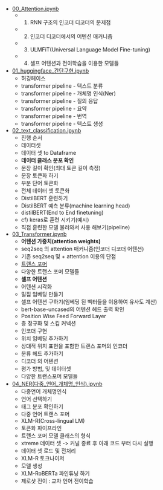 - [00_Attention.ipynb](00_Attention.ipynb)
  - 1. RNN 구조의 인코더 디코더의 문제점
  - 2. 인코더 디코더에서의 어텐션 매커니즘
  - 3. ULMFiT(Universal Language Model Fine-tuning)
  - 4. 셀프 어텐션과 전이학습을 이용한 모델들
- [01_huggingface_간단구현.ipynb](01_huggingface_간단구현.ipynb)
  - 허깅페이스
  - transformer pipeline - 텍스트 분류
  - transformer pipeline - 개체명 인식(Ner)
  - transformer pipeline - 질의 응답
  - transformer pipeline - 요약
  - transformer pipeline - 번역
  - transformer pipeline - 텍스트 생성
- [02_text_classification.ipynb](02_text_classification.ipynb)
  - 진행 순서
  - 데이터셋
  - 데이터 셋 to Dataframe
  - **데이터 클래스 분포 확인**
  - 문장 길이 확인(최대 토큰 길이 측정)
  - 문장 토큰화 하기
  - 부분 단어 토큰화
  - 전체 데이터 셋 토큰화
  - DistilBERT 훈련하기
  - DistilBERT 예측 분류(machine learning head)
  - distilBERT(End to End finetuning)
  - cf) keras로 훈련 시키기(예시)
  - 직접 훈련한 모델 불러와서 사용 해보기(pipeline)
- [03_Transformer.ipynb](03_Transformer.ipynb)
  - **어텐션 가중치(attention weights)**
  - seq2seq 의 attention 매커니즘(인코더 디코더 어텐션)
  - 기존 seq2seq 및 + attention 이용의 단점
  - [트랜스 포머](https://arxiv.org/pdf/1706.03762)
  - 다양한 트랜스 포머 모델들
  - **셀프 어텐션**
  - 어텐션 시각화
  - 밀집 임베딩 만들기
  - 셀프 어텐션 구하기(임베딩 된 벡터들을 이용하여 유사도 계산)
  - bert-base-uncased의 어텐션 헤드 출력 확인
  - Position Wise Feed Forward Layer
  - 층 정규화 및 스킵 커넥션
  - 인코더 구현
  - 위치 임베딩 추가하기
  - 상대적 위치 표현을 포함한 트랜스 포머의 인코더
  - 분류 헤드 추가하기
  - 디코더 의 어텐션
  - 평가 방법, 및 데이터셋
  - 다양한 트랜스포머 모델들
- [04_NER(다중_언어_개체명_인식).ipynb](04_NER(다중_언어_개체명_인식).ipynb)
  - 다중언어 개체명인식
  - 언어 선택하기
  - 태그 분포 확인하기
  - 다중 언어 트랜스 포머
  - XLM-R(Cross-lingual LM)
  - 토큰화 파이프라인
  - 트랜스 포머 모델 클래스의 형식
  - xtreme 데이터 셋 -> 커널 종료 후 아래 코드 부터 다시 실행
  - 데이터 셋 로드 및 전처리
  - XLM-R 토크나이저
  - 모델 생성
  - XLM-RoBERTa 파인튜닝 하기
  - 제로샷 전이 : 교차 언어 전이학습
